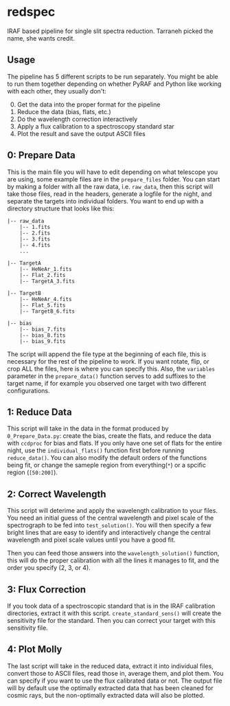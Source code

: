 # redspec
IRAF based pipeline for single slit spectra reduction.
Tarraneh picked the name, she wants credit.

## Usage

The pipeline has 5 different scripts to be run separately. You might be able to run them together depending on whether PyRAF and Python like working with each other, they usually don't:


0. Get the data into the proper format for the pipeline
1. Reduce the data (bias, flats, etc.)
2. Do the wavelength correction interactively
3. Apply a flux calibration to a spectroscopy standard star
4. Plot the result and save the output ASCII files

## 0: Prepare Data

This is the main file you will have to edit depending on what telescope you are using, some example files are in the `prepare_files` folder. You can start by making a folder with all the raw data, i.e. `raw_data`, then this script will take those files, read in the headers, generate a logfile for the night, and separate the targets into individual folders. You want to end up with a directory structure that looks like this:

```
|-- raw_data
    |-- 1.fits
    |-- 2.fits
    |-- 3.fits
    |-- 4.fits
    ...

|-- TargetA
    |-- HeNeAr_1.fits
    |-- Flat_2.fits
    |-- TargetA_3.fits

|-- TargetB
    |-- HeNeAr_4.fits
    |-- Flat_5.fits
    |-- TargetB_6.fits

|-- bias
    |-- bias_7.fits
    |-- bias_8.fits
    |-- bias_9.fits
```
The script will append the file type at the beginning of each file, this is necessary for the rest of the pipeline to work.
If you want rotate, flip, or crop ALL the files, here is where you can specify this. Also, the `variables` parameter in the `prepare_data()` function serves to add suffixes to the target name, if for example you observed one target with two different configurations.

## 1: Reduce Data
This script will take in the data in the format produced by `0_Prepare_Data.py`: create the bias, create the flats, and reduce the data with `ccdproc` for bias and flats. If you only have one set of flats for the entire night, use the `individual_flats()` function first before running `reduce_data()`. You can also modify the default orders of the functions being fit, or change the sameple region from everything(`*`) or a spcific region (`[50:200]`).

## 2: Correct Wavelength
This script will deterime and apply the wavelength calibration to your files. You need an initial guess of the central wavelength and pixel scale of the spectrograph to be fed into `test_solution()`. You will then specify a few bright lines that are easy to identify and interactively change the central wavelength and pixel scale values until you have a good fit.

Then you can feed those answers into the `wavelength_solution()` function, this will do the proper calibration with all the lines it manages to fit, and the order you specify (2, 3, or 4).

## 3: Flux Correction
If you took data of a spectroscopic standard that is in the IRAF calibration directories, extract it with this script. `create_standard_sens()` will create the sensitivity file for the standard. Then you can correct your target with this sensitivity file.

## 4: Plot Molly
The last script will take in the reduced data, extract it into individual files, convert those to ASCII files, read those in, average them, and plot them. You can specify if you want to use the flux calibrated data or not. The output file will by default use the optimally extracted data that has been cleaned for cosmic rays, but the non-optimally extracted data will also be plotted.


